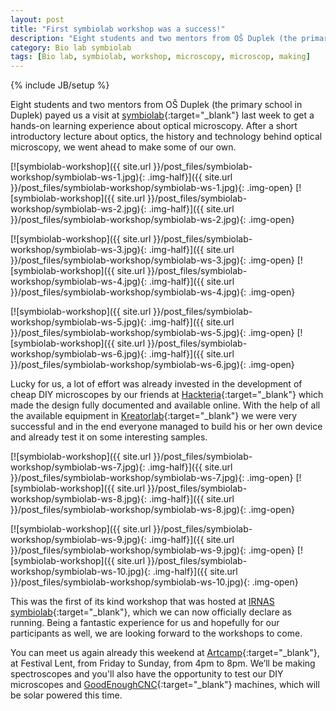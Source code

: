 ```yaml
---
layout: post
title: "First symbiolab workshop was a success!"
description: "Eight students and two mentors from OŠ Duplek (the primary school in Duplek) payed us a visit at symbiolab last week to get a hands-on learning experience about optical microscopy. "
category: Bio lab symbiolab
tags: [Bio lab, symbiolab, workshop, microscopy, microscop, making]
---
```

{% include JB/setup %}


Eight students and two mentors from OŠ Duplek (the primary school in Duplek) payed us a visit at [symbiolab](http://irnas.eu/symbiolab){:target="_blank"} last week to get a hands-on learning experience about optical microscopy. After a short introductory lecture about optics, the history and technology behind optical microscopy, we went ahead to make some of our own.

[![symbiolab-workshop]({{ site.url }}/post_files/symbiolab-workshop/symbiolab-ws-1.jpg){: .img-half}]({{ site.url }}/post_files/symbiolab-workshop/symbiolab-ws-1.jpg){: .img-open}
[![symbiolab-workshop]({{ site.url }}/post_files/symbiolab-workshop/symbiolab-ws-2.jpg){: .img-half}]({{ site.url }}/post_files/symbiolab-workshop/symbiolab-ws-2.jpg){: .img-open}

[![symbiolab-workshop]({{ site.url }}/post_files/symbiolab-workshop/symbiolab-ws-3.jpg){: .img-half}]({{ site.url }}/post_files/symbiolab-workshop/symbiolab-ws-3.jpg){: .img-open}
[![symbiolab-workshop]({{ site.url }}/post_files/symbiolab-workshop/symbiolab-ws-4.jpg){: .img-half}]({{ site.url }}/post_files/symbiolab-workshop/symbiolab-ws-4.jpg){: .img-open}

[![symbiolab-workshop]({{ site.url }}/post_files/symbiolab-workshop/symbiolab-ws-5.jpg){: .img-half}]({{ site.url }}/post_files/symbiolab-workshop/symbiolab-ws-5.jpg){: .img-open}
[![symbiolab-workshop]({{ site.url }}/post_files/symbiolab-workshop/symbiolab-ws-6.jpg){: .img-half}]({{ site.url }}/post_files/symbiolab-workshop/symbiolab-ws-6.jpg){: .img-open}

Lucky for us, a lot of effort was already invested in the development of cheap DIY microscopes by our friends at [Hackteria](http://hackteria.org/){:target="_blank"} which made the design fully documented and available online. With the help of all the available equipment in [Kreatorlab](http://www.kreatorlab.si/){:target="_blank"} we were very successful and in the end everyone managed to build his or her own device and already test it on some interesting samples.

[![symbiolab-workshop]({{ site.url }}/post_files/symbiolab-workshop/symbiolab-ws-7.jpg){: .img-half}]({{ site.url }}/post_files/symbiolab-workshop/symbiolab-ws-7.jpg){: .img-open}
[![symbiolab-workshop]({{ site.url }}/post_files/symbiolab-workshop/symbiolab-ws-8.jpg){: .img-half}]({{ site.url }}/post_files/symbiolab-workshop/symbiolab-ws-8.jpg){: .img-open}

[![symbiolab-workshop]({{ site.url }}/post_files/symbiolab-workshop/symbiolab-ws-9.jpg){: .img-half}]({{ site.url }}/post_files/symbiolab-workshop/symbiolab-ws-9.jpg){: .img-open}
[![symbiolab-workshop]({{ site.url }}/post_files/symbiolab-workshop/symbiolab-ws-10.jpg){: .img-half}]({{ site.url }}/post_files/symbiolab-workshop/symbiolab-ws-10.jpg){: .img-open}

This was the first of its kind workshop that was hosted at [IRNAS symbiolab](http://irnas.eu/symbiolab){:target="_blank"}, which we can now officially declare as running. Being a fantastic experience for us and hopefully for our participants as well, we are looking forward to the workshops to come.

You can meet us again already this weekend at [Artcamp](https://www.facebook.com/events/254120128291526/){:target="_blank"}, at Festival Lent, from Friday to Sunday, from 4pm to 8pm. We’ll be making spectroscopes and you'll also have the opportunity to test our DIY microscopes and [GoodEnoughCNC](http://goodenoughcnc.eu/){:target="_blank"} machines, which will be solar powered this time.


